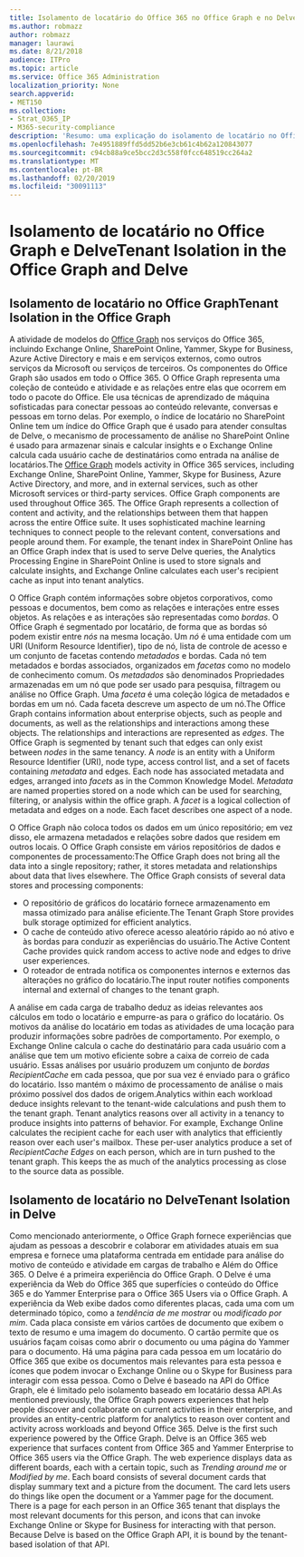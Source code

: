 ```yaml
---
title: Isolamento de locatário do Office 365 no Office Graph e no Delve
ms.author: robmazz
author: robmazz
manager: laurawi
ms.date: 8/21/2018
audience: ITPro
ms.topic: article
ms.service: Office 365 Administration
localization_priority: None
search.appverid:
- MET150
ms.collection:
- Strat_O365_IP
- M365-security-compliance
description: 'Resumo: uma explicação do isolamento de locatário no Office Graph e no Delve.'
ms.openlocfilehash: 7e4951889ffd5dd52b6e3cb61c4b62a120843077
ms.sourcegitcommit: c94cb88a9ce5bcc2d3c558f0fcc648519cc264a2
ms.translationtype: MT
ms.contentlocale: pt-BR
ms.lasthandoff: 02/20/2019
ms.locfileid: "30091113"
---
```

# <a name="tenant-isolation-in-the-office-graph-and-delve"></a><span data-ttu-id="26bc2-103">Isolamento de locatário no Office Graph e Delve</span><span class="sxs-lookup"><span data-stu-id="26bc2-103">Tenant Isolation in the Office Graph and Delve</span></span>

## <a name="tenant-isolation-in-the-office-graph"></a><span data-ttu-id="26bc2-104">Isolamento de locatário no Office Graph</span><span class="sxs-lookup"><span data-stu-id="26bc2-104">Tenant Isolation in the Office Graph</span></span>
<span data-ttu-id="26bc2-p101">A atividade de modelos do [Office Graph](https://dev.office.com/officegraph) nos serviços do Office 365, incluindo Exchange Online, SharePoint Online, Yammer, Skype for Business, Azure Active Directory e mais e em serviços externos, como outros serviços da Microsoft ou serviços de terceiros. Os componentes do Office Graph são usados em todo o Office 365. O Office Graph representa uma coleção de conteúdo e atividade e as relações entre elas que ocorrem em todo o pacote do Office. Ele usa técnicas de aprendizado de máquina sofisticadas para conectar pessoas ao conteúdo relevante, conversas e pessoas em torno delas. Por exemplo, o índice de locatário no SharePoint Online tem um índice do Office Graph que é usado para atender consultas de Delve, o mecanismo de processamento de análise no SharePoint Online é usado para armazenar sinais e calcular insights e o Exchange Online calcula cada usuário cache de destinatários como entrada na análise de locatários.</span><span class="sxs-lookup"><span data-stu-id="26bc2-p101">The [Office Graph](https://dev.office.com/officegraph) models activity in Office 365 services, including Exchange Online, SharePoint Online, Yammer, Skype for Business, Azure Active Directory, and more, and in external services, such as other Microsoft services or third-party services. Office Graph components are used throughout Office 365. The Office Graph represents a collection of content and activity, and the relationships between them that happen across the entire Office suite. It uses sophisticated machine learning techniques to connect people to the relevant content, conversations and people around them. For example, the tenant index in SharePoint Online has an Office Graph index that is used to serve Delve queries, the Analytics Processing Engine in SharePoint Online is used to store signals and calculate insights, and Exchange Online calculates each user's recipient cache as input into tenant analytics.</span></span>

<span data-ttu-id="26bc2-p102">O Office Graph contém informações sobre objetos corporativos, como pessoas e documentos, bem como as relações e interações entre esses objetos. As relações e as interações são representadas como *bordas*. O Office Graph é segmentado por locatário, de forma que as bordas só podem existir entre *nós* na mesma locação. Um *nó* é uma entidade com um URI (Uniform Resource Identifier), tipo de nó, lista de controle de acesso e um conjunto de facetas contendo *metadados* e bordas. Cada nó tem metadados e bordas associados, organizados em *facetas* como no modelo de conhecimento comum. Os *metadados* são denominados Propriedades armazenadas em um nó que pode ser usado para pesquisa, filtragem ou análise no Office Graph. Uma *faceta* é uma coleção lógica de metadados e bordas em um nó. Cada faceta descreve um aspecto de um nó.</span><span class="sxs-lookup"><span data-stu-id="26bc2-p102">The Office Graph contains information about enterprise objects, such as people and documents, as well as the relationships and interactions among these objects. The relationships and interactions are represented as *edges*. The Office Graph is segmented by tenant such that edges can only exist between *nodes* in the same tenancy. A *node* is an entity with a Uniform Resource Identifier (URI), node type, access control list, and a set of facets containing *metadata* and edges. Each node has associated metadata and edges, arranged into *facets* as in the Common Knowledge Model. *Metadata* are named properties stored on a node which can be used for searching, filtering, or analysis within the office graph. A *facet* is a logical collection of metadata and edges on a node. Each facet describes one aspect of a node.</span></span> 

<span data-ttu-id="26bc2-p103">O Office Graph não coloca todos os dados em um único repositório; em vez disso, ele armazena metadados e relações sobre dados que residem em outros locais. O Office Graph consiste em vários repositórios de dados e componentes de processamento:</span><span class="sxs-lookup"><span data-stu-id="26bc2-p103">The Office Graph does not bring all the data into a single repository; rather, it stores metadata and relationships about data that lives elsewhere. The Office Graph consists of several data stores and processing components:</span></span>
- <span data-ttu-id="26bc2-120">O repositório de gráficos do locatário fornece armazenamento em massa otimizado para análise eficiente.</span><span class="sxs-lookup"><span data-stu-id="26bc2-120">The Tenant Graph Store provides bulk storage optimized for efficient analytics.</span></span>
- <span data-ttu-id="26bc2-121">O cache de conteúdo ativo oferece acesso aleatório rápido ao nó ativo e às bordas para conduzir as experiências do usuário.</span><span class="sxs-lookup"><span data-stu-id="26bc2-121">The Active Content Cache provides quick random access to active node and edges to drive user experiences.</span></span>
- <span data-ttu-id="26bc2-122">O roteador de entrada notifica os componentes internos e externos das alterações no gráfico do locatário.</span><span class="sxs-lookup"><span data-stu-id="26bc2-122">The input router notifies components internal and external of changes to the tenant graph.</span></span>

<span data-ttu-id="26bc2-p104">A análise em cada carga de trabalho deduz as ideias relevantes aos cálculos em todo o locatário e empurre-as para o gráfico do locatário. Os motivos da análise do locatário em todas as atividades de uma locação para produzir informações sobre padrões de comportamento. Por exemplo, o Exchange Online calcula o cache do destinatário para cada usuário com a análise que tem um motivo eficiente sobre a caixa de correio de cada usuário. Essas análises por usuário produzem um conjunto de *bordas RecipientCache* em cada pessoa, que por sua vez é enviado para o gráfico do locatário. Isso mantém o máximo de processamento de análise o mais próximo possível dos dados de origem.</span><span class="sxs-lookup"><span data-stu-id="26bc2-p104">Analytics within each workload deduce insights relevant to the tenant-wide calculations and push them to the tenant graph. Tenant analytics reasons over all activity in a tenancy to produce insights into patterns of behavior. For example, Exchange Online calculates the recipient cache for each user with analytics that efficiently reason over each user's mailbox. These per-user analytics produce a set of *RecipientCache Edges* on each person, which are in turn pushed to the tenant graph. This keeps the as much of the analytics processing as close to the source data as possible.</span></span>

## <a name="tenant-isolation-in-delve"></a><span data-ttu-id="26bc2-128">Isolamento de locatário no Delve</span><span class="sxs-lookup"><span data-stu-id="26bc2-128">Tenant Isolation in Delve</span></span>
<span data-ttu-id="26bc2-p105">Como mencionado anteriormente, o Office Graph fornece experiências que ajudam as pessoas a descobrir e colaborar em atividades atuais em sua empresa e fornece uma plataforma centrada em entidade para análise do motivo de conteúdo e atividade em cargas de trabalho e Além do Office 365. O Delve é a primeira experiência do Office Graph. O Delve é uma experiência da Web do Office 365 que superfícies o conteúdo do Office 365 e do Yammer Enterprise para o Office 365 Users via o Office Graph. A experiência da Web exibe dados como diferentes placas, cada uma com um determinado tópico, como a *tendência de me mostrar* ou *modificado por mim*. Cada placa consiste em vários cartões de documento que exibem o texto de resumo e uma imagem do documento. O cartão permite que os usuários façam coisas como abrir o documento ou uma página do Yammer para o documento. Há uma página para cada pessoa em um locatário do Office 365 que exibe os documentos mais relevantes para esta pessoa e ícones que podem invocar o Exchange Online ou o Skype for Business para interagir com essa pessoa. Como o Delve é baseado na API do Office Graph, ele é limitado pelo isolamento baseado em locatário dessa API.</span><span class="sxs-lookup"><span data-stu-id="26bc2-p105">As mentioned previously, the Office Graph powers experiences that help people discover and collaborate on current activities in their enterprise, and provides an entity-centric platform for analytics to reason over content and activity across workloads and beyond Office 365. Delve is the first such experience powered by the Office Graph. Delve is an Office 365 web experience that surfaces content from Office 365 and Yammer Enterprise to Office 365 users via the Office Graph. The web experience displays data as different boards, each with a certain topic, such as *Trending around me* or *Modified by me*. Each board consists of several document cards that display summary text and a picture from the document. The card lets users do things like open the document or a Yammer page for the document. There is a page for each person in an Office 365 tenant that displays the most relevant documents for this person, and icons that can invoke Exchange Online or Skype for Business for interacting with that person. Because Delve is based on the Office Graph API, it is bound by the tenant-based isolation of that API.</span></span>